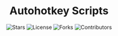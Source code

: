 <div align = "center">

<h1>Autohotkey Scripts</h1>

<p align="center">
  <img src="https://img.shields.io/github/stars/dpi0/ahk_scripts?style=flat-square&color=yellow" alt="Stars">
  <img src="https://img.shields.io/github/license/dpi0/ahk_scripts?style=flat-square" alt="License">
  <img src="https://img.shields.io/github/forks/dpi0/ahk_scripts?style=flat-square" alt="Forks">
    <img src="https://img.shields.io/github/contributors/dpi0/ahk_scripts?style=flat-square&color=pink" alt="Contributors">
</p>

</div>
